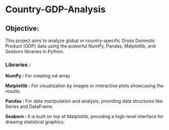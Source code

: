# Country-GDP-Analysis
<h2>Objective:</h2>
This project aims to analyze global or country-specific Gross Domestic Product (GDP) data using the powerful NumPy, Pandas, Matplotlib, and Seaborn libraries in Python.
<h3> Libraries :</h3>
<p><strong>NumPy :</strong> For creating nd-array</p>
<p><strong>Matplotlib :</strong> For visualization by images or interactive plots showcasing the results.</p>
<p><strong>Pandas :</strong> For data manipulation and analysis, providing data structures like Series and DataFrame.</p>
<p><strong>Seaborn :</strong> It is built on top of Matplotlib, providing a high-level interface for drawing statistical graphics.</p>
